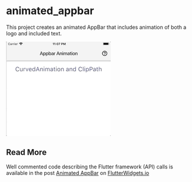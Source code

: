 # animated_appbar

This project creates an animated AppBar that includes animation of both a logo and included text.

![](screenshots/AppBarAnimation.gif)

## Read More

Well commented code describing the Flutter framework (API) calls is available in the post [Animated AppBar]( http://flutterwidgets.io/animated-appbar-customclipper.html) on [FlutterWidgets.io](https://flutterwidgets.io)

